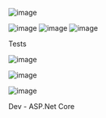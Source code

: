 ![image](https://github.com/user-attachments/assets/1bad1063-5fca-4ed6-bc5f-4d928a153111)

![image](https://github.com/user-attachments/assets/fed2ee0f-652d-45a4-ad4e-2ebbc642c158)
![image](https://github.com/user-attachments/assets/d800a7be-e43d-4514-ada8-59c1ffd7dc82)
![image](https://github.com/user-attachments/assets/f0205c61-64a2-4c5c-8986-f936c6fc8bac)

Tests

![image](https://github.com/user-attachments/assets/6db6319e-5622-4819-9e76-fe131513c260)

![image](https://github.com/user-attachments/assets/1a4f6400-bc79-4e3c-bd3e-b852c702fbfb)

![image](https://github.com/user-attachments/assets/cfcc9774-bd34-4c5f-b3a4-7f295fdf05e1)



Dev - ASP.Net Core

